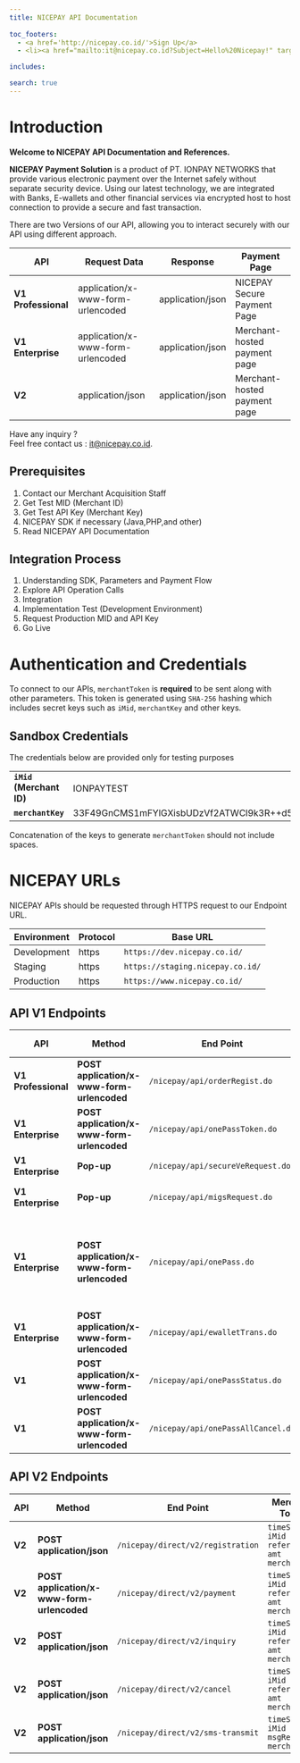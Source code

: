 ```yaml
---
title: NICEPAY API Documentation
  
toc_footers:
  - <a href='http://nicepay.co.id/'>Sign Up</a>
  - <li><a href="mailto:it@nicepay.co.id?Subject=Hello%20Nicepay!" target="_top">Contact Us</a></li>

includes:

search: true
---
```

# Introduction

**Welcome to NICEPAY API Documentation and References.**

**NICEPAY Payment Solution** is a product of PT. IONPAY NETWORKS that provide various electronic payment over the Internet safely without separate security device. 
Using our latest technology, we are integrated with Banks, E-wallets and other financial services via encrypted host to host connection to provide a secure and fast transaction.

There are two Versions of our API, allowing you to interact securely with our API using different approach.

| **API**                   | Request Data                      | Response         | Payment Page                 |
| ------------------------- | --------------------------------- | ---------------- | ---------------------------- |
| **V1** **Professional**   | application/x-www-form-urlencoded | application/json | NICEPAY Secure Payment Page  |
| **V1** **Enterprise**     | application/x-www-form-urlencoded | application/json | Merchant-hosted payment page |
| **V2**                    | application/json                  | application/json | Merchant-hosted payment page |

Have any inquiry ?<br>Feel free contact us : [it@nicepay.co.id](mailto:it@nicepay.co.id).

## Prerequisites
<ol type="1">
  <li>Contact our Merchant Acquisition Staff
  <li>Get Test MID (Merchant ID)
  <li>Get Test API Key (Merchant Key)
  <li>NICEPAY SDK if necessary (Java,PHP,and other)
  <li>Read NICEPAY API Documentation
</ol>

## Integration Process
<ol type="1">
  <li>Understanding SDK, Parameters and Payment Flow
  <li>Explore API Operation Calls
  <li>Integration
  <li>Implementation Test (Development Environment)
  <li>Request Production MID and API Key
  <li>Go Live
</ol>

# Authentication and Credentials

To connect to our APIs, `merchantToken` is **required** to be sent along with other parameters.
This token is generated using `SHA-256` hashing which includes secret keys such as `iMid`, `merchantKey` and other keys.

## Sandbox Credentials
The credentials below are provided only for testing purposes

|                           |                                                              |
| ------------------------- | ------------------------------------------------------------ |
| **`iMid `** **(Merchant ID)** | IONPAYTEST                                                   |
| **`merchantKey`**         | 33F49GnCMS1mFYlGXisbUDzVf2ATWCl9k3R++d5hDd3Frmuos/XLx8XhXpe+LDYAbpGKZYSwtlyyLOtS/8aD7A== |

<aside class="notice">
Concatenation of the keys to generate <code>merchantToken</code> should not include spaces.
</aside>

# NICEPAY URLs
NICEPAY APIs should be requested through HTTPS request to our Endpoint URL.

| Environment | Protocol | Base URL                         |
| ----------- | -------- | -------------------------------- |
| Development | https    | `https://dev.nicepay.co.id/`     |
| Staging     | https    | `https://staging.nicepay.co.id/` |
| Production  | https    | `https://www.nicepay.co.id/`     |

## API V1 Endpoints

| **API**                  | **Method**                                     | End Point                          | Merchant Token                                    |  Description                                                  |
| ------------------------ | ---------------------------------------------- | ---------------------------------- | ------------------------------------------------- |  ------------------------------------------------------------ |
| **V1**  **Professional** | **POST** **application/x-www-form-urlencoded** | `/nicepay/api/orderRegist.do`      | `iMid`<br>`referenceNo`<br>`amt`<br>`merchantKey` |  Transaction Registration                                     |
| **V1**  **Enterprise**   | **POST** **application/x-www-form-urlencoded** | `/nicepay/api/onePassToken.do`     | `iMid`<br>`referenceNo`<br>`amt`<br>`merchantKey` |  Request Credit Card Token                                    |
| **V1**  **Enterprise**   | **Pop-up**                                     | `/nicepay/api/secureVeRequest.do`  | `n/a`                                             |  Request 3DS Pages                                            |
| **V1**  **Enterprise**   | **Pop-up**                                     | `/nicepay/api/migsRequest.do`      | `n/a`                                             |  Request MIGS Pages                                           |
| **V1**  **Enterprise**   | **POST** **application/x-www-form-urlencoded** | `/nicepay/api/onePass.do`          | `iMid`<br>`referenceNo`<br>`amt`<br>`merchantKey` |  Transaction Payment (Credit Card) and Registration for other payment methods. |
| **V1**  **Enterprise**   | **POST** **application/x-www-form-urlencoded** | `/nicepay/api/ewalletTrans.do`     | `iMid`<br>`referenceNo`<br>`amt`<br>`merchantKey` |  E-Wallet Trans                                               |
| **V1**                   | **POST** **application/x-www-form-urlencoded** | `/nicepay/api/onePassStatus.do`    | `iMid`<br>`referenceNo`<br>`amt`<br>`merchantKey` |  Status Inquiry                                               |
| **V1**                   | **POST** **application/x-www-form-urlencoded** | `/nicepay/api/onePassAllCancel.do` | `iMid`<br>`tXid`<br>`amt`<br>`merchantKey`        |  Cancel Transaction                                           |


## API V2 Endpoints

| **API** | **Method**                                     | End Point                         | Merchant Token                                                   |  Description                |
| ------- | ---------------------------------------------- | --------------------------------- | ---------------------------------------------------------------- |  -------------------------- |
| **V2**  | **POST** **application/json**                  | `/nicepay/direct/v2/registration` | `timeStamp`<br>`iMid`<br>`referenceNo`<br>`amt`<br>`merchantKey` |  Transaction Registration   |
| **V2**  | **POST** **application/x-www-form-urlencoded** | `/nicepay/direct/v2/payment`      | `timeStamp`<br>`iMid`<br>`referenceNo`<br>`amt`<br>`merchantKey` |  Transaction Payment        |
| **V2**  | **POST** **application/json**                  | `/nicepay/direct/v2/inquiry`      | `timeStamp`<br>`iMid`<br>`referenceNo`<br>`amt`<br>`merchantKey` |  Transaction Status Inquiry |
| **V2**  | **POST** **application/json**                  | `/nicepay/direct/v2/cancel`       | `timeStamp`<br>`iMid`<br>`referenceNo`<br>`amt`<br>`merchantKey` |  Transaction Cancel         |
| **V2**  | **POST** **application/json**                  | `/nicepay/direct/v2/sms-transmit` | `timeStamp`<br>`iMid`<br>`msgRefno`<br>`merchantKey`             |  SMS Transmit               |
